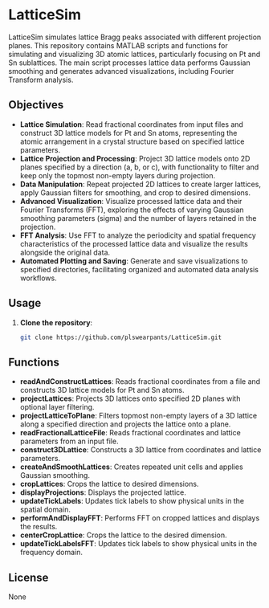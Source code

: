 # LatticeSim
LatticeSim simulates lattice Bragg peaks associated with different projection planes. 
This repository contains MATLAB scripts and functions for simulating and visualizing 3D atomic lattices, particularly focusing on Pt and Sn sublattices. The main script processes lattice data performs Gaussian smoothing and generates advanced visualizations, including Fourier Transform analysis.

## Objectives

- **Lattice Simulation**: Read fractional coordinates from input files and construct 3D lattice models for Pt and Sn atoms, representing the atomic arrangement in a crystal structure based on specified lattice parameters.
- **Lattice Projection and Processing**: Project 3D lattice models onto 2D planes specified by a direction (a, b, or c), with functionality to filter and keep only the topmost non-empty layers during projection.
- **Data Manipulation**: Repeat projected 2D lattices to create larger lattices, apply Gaussian filters for smoothing, and crop to desired dimensions.
- **Advanced Visualization**: Visualize processed lattice data and their Fourier Transforms (FFT), exploring the effects of varying Gaussian smoothing parameters (sigma) and the number of layers retained in the projection.
- **FFT Analysis**: Use FFT to analyze the periodicity and spatial frequency characteristics of the processed lattice data and visualize the results alongside the original data.
- **Automated Plotting and Saving**: Generate and save visualizations to specified directories, facilitating organized and automated data analysis workflows.

## Usage

1. **Clone the repository**:
   ```sh
   git clone https://github.com/plswearpants/LatticeSim.git

## Functions 
- **readAndConstructLattices**: Reads fractional coordinates from a file and constructs 3D lattice models for Pt and Sn atoms.
- **projectLattices**: Projects 3D lattices onto specified 2D planes with optional layer filtering.
- **projectLatticeToPlane**: Filters topmost non-empty layers of a 3D lattice along a specified direction and projects the lattice onto a plane.
- **readFractionalLatticeFile**: Reads fractional coordinates and lattice parameters from an input file.
- **construct3DLattice**: Constructs a 3D lattice from coordinates and lattice parameters.
- **createAndSmoothLattices**: Creates repeated unit cells and applies Gaussian smoothing.
- **cropLattices**: Crops the lattice to desired dimensions.
- **displayProjections**: Displays the projected lattice.
- **updateTickLabels**: Updates tick labels to show physical units in the spatial domain.
- **performAndDisplayFFT**: Performs FFT on cropped lattices and displays the results.
- **centerCropLattice**: Crops the lattice to the desired dimension.
- **updateTickLabelsFFT**: Updates tick labels to show physical units in the frequency domain.

## License
None

